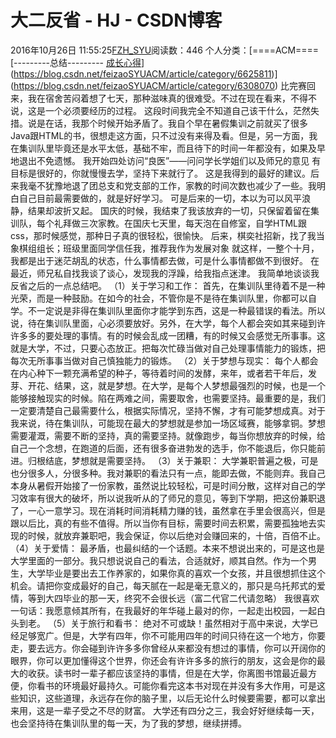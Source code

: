 # 大二反省 - HJ - CSDN博客
2016年10月26日 11:55:25[FZH_SYU](https://me.csdn.net/feizaoSYUACM)阅读数：446
个人分类：[====ACM====																[---------总结---------																[成长心得](https://blog.csdn.net/feizaoSYUACM/article/category/6308033)](https://blog.csdn.net/feizaoSYUACM/article/category/6625811)](https://blog.csdn.net/feizaoSYUACM/article/category/6308070)
比完赛回来，我在宿舍苦闷着想了七天，那种滋味真的很难受。不过在现在看来，不得不说，这是一个必须要经历的过程。
这段时间我完全不知道自己该干什么，茫然失措。说是在话，我那个时候开始矛盾了。我自个早在暑假集训之前就买了很多Java跟HTML的书，很想走这方面，只不过没有来得及看。但是，另一方面，我在集训队里毕竟还是水平太低，基础不牢，而且待下的时间一年都没有，如果及早地退出不免遗憾。
我开始四处访问“良医”——问问学长学姐们以及师兄的意见
有目标是很好的，你就慢慢去学，坚持下来就行了。
这是我得到的最好的建议。后来我毫不犹豫地退了团总支和党支部的工作，家教的时间次数也减少了一些。我明白自己目前最需要做的，就是好好学习。
可是后来的一切，本以为可以风平浪静，结果却波折又起。
国庆的时候，我结束了我该放弃的一切，只保留着留在集训队，每个礼拜做三次家教。在国庆七天里，每天泡在自修室，自学HTML跟css，那时候感觉，那种日子真的很轻松，很愉快。
后来，棋奕社招新，找了我当象棋组组长；班级里面同学信任我，推荐我作为发展对象
就这样，一整个十月，我都是出于迷茫胡乱的状态，什么事情都去做，可是什么事情都做不到很好。
在最近，师兄私自找我谈了谈心，发现我的浮躁，给我指点迷津。
我简单地谈谈我反省之后的一点总结吧。
（1）关于学习和工作：
首先，在集训队里待着不是一种光荣，而是一种鼓励。在如今的社会，不管你是不是待在集训队里，你都可以自学。不一定说是非得在集训队里面你才能学到东西，这是一种最错误的看法。所以说，待在集训队里面，心必须要放好。另外，在大学，每个人都会突如其来碰到许许多多的要处理的事情。有的时候会乱成一团糟，有的时候又会感觉无所事事。这就是大学，不过，只要心态放正。把每次忙碌当做对自己处理事情能力的锻炼，把每次无所事事当做对自己慎独能力的锻炼。
（2）关于梦想与现实：
每个人都会在内心种下一颗充满希望的种子，等待着时间的发酵，来年，或者若干年后，发芽、开花、结果，这，就是梦想。在大学，是每个人梦想最强烈的时候，也是一个能够接触现实的时候。陷在两难之间，需要取舍，也需要坚持。最重要的是，我们一定要清楚自己最需要什么，根据实际情况，坚持不懈，才有可能梦想成真。对于我来说，待在集训队，可能现在最大的梦想就是参加一场区域赛，能够拿铜。梦想需要灌溉，需要不断的坚持，真的需要坚持。就像跑步，每当你想放弃的时候，给自己一个念想，在跑道的后面，还有很多奋进勃发的选手，你不能退后，你只能前进。归根结底，梦想就是需要坚持。
（3）关于兼职：
大学兼职普遍之极，可是也分很多人，分很多种。我对兼职的看法只有一点，能即去做，不能则弃。我自己本身从暑假开始接了一份家教，虽然说比较轻松，可是时间分散，这样对自己的学习效率有很大的破坏，所以说我听从的了师兄的意见，等到下学期，把这份兼职退了，一心一意学习。现在消耗时间消耗精力赚的钱，虽然拿在手里会很高兴，但是跟以后比，真的有些不值得。所以当你有目标，需要时间去积累，需要孤独地去实现的时候，就放弃兼职吧，我会保证，你以后绝对会赚回来的，十倍，百倍不止。
（4）关于爱情：
最矛盾，也最纠结的一个话题。本来不想说出来的，可是这也是大学里面的一部分。我只想说说自己的看法，合适就好，顺其自然。作为一个男生，大学毕业是要出去工作养家的，如果你真的喜欢一个女孩，并且很想抓住这个机会。请把你变成最好的自己，每天腻在一起是毫无意义的，那只是乌托邦式的爱情，等到大四毕业的那一天，终究不会很长远（富二代官二代请忽略） 
     我很喜欢一句话：我愿意倾其所有，在我最好的年华碰上最对的你，一起走出校园，一起白头到老。
（5）关于旅行和看书：
绝对不可或缺！虽然相对于高中来说，大学已经足够宽广。但是，大学有四年，你不可能用四年的时间只待在这一个地方，你要走，要去远方。你会碰到许许多多你曾经从来都没有想过的事情，你可以开阔你的眼界，你可以更加懂得这个世界，你还会有许许多多的旅行的朋友，这会是你的最大的收获。读书时一辈子都应该坚持的事情，但是在大学，你离图书馆最近最方便，你看书的环境最好最持久。可能你看完这本书对现在并没有多大作用，可是这些知识，这些道理，永远存在你的脑子里，以后无论什么时候要需要，都可以拿出来用，这是一辈子受之不尽的财富。
大学还有四分之三，我会好好继续每一天，也会坚持待在集训队里的每一天，为了我的梦想，继续拼搏。
